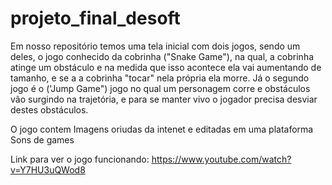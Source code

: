 # projeto_final_desoft
Em nosso repositório temos uma tela inicial com dois jogos, sendo um deles, o jogo conhecido da cobrinha ("Snake Game"), na qual, a cobrinha atinge um obstáculo e na medida que isso acontece ela vai aumentando de tamanho, e se a a cobrinha "tocar" nela própria ela morre. Já o segundo jogo é o ('Jump Game") jogo no qual um personagem corre e obstáculos vão surgindo na trajetória, e para se manter vivo o jogador precisa desviar destes obstáculos.

O jogo contem 
Imagens oriudas da intenet e editadas em uma plataforma
Sons de games

Link para ver o jogo funcionando: https://www.youtube.com/watch?v=Y7HU3uQWod8
